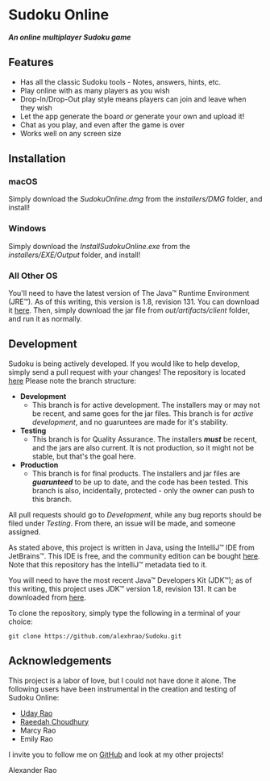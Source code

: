 # Sudoku Online
***An online multiplayer Sudoku game***

## Features
 - Has all the classic Sudoku tools - Notes, answers, hints, etc.
 - Play online with as many players as you wish
 - Drop-In/Drop-Out play style means players can join and leave when they wish
 - Let the app generate the board _or_ generate your own and upload it!
 - Chat as you play, and even after the game is over
 - Works well on any screen size

## Installation

### macOS
Simply download the _SudokuOnline.dmg_ from the _installers/DMG_ folder, and install!

### Windows
Simply download the _InstallSudokuOnline.exe_ from the _installers/EXE/Output_ folder, and install!

### All Other OS
You'll need to have the latest version of The Java&trade; Runtime Environment (JRE&trade;). As of this writing, this version is 1.8, revision 131. You can download it [here][jre].
Then, simply download the jar file from _out/artifacts/client_ folder, and run it as normally.

## Development
Sudoku is being actively developed. If you would like to help develop, simply send a pull request with your changes! The repository is located [here][rep] Please note the branch structure:
- **Development**
    - This branch is for active development. The installers may or may not be recent, and same goes for the jar files. This branch is for _active development_, and no guaruntees are made for it's stability.
- **Testing**
    - This branch is for Quality Assurance. The installers ***must*** be recent, and the jars are also current. It is not production, so it might not be stable, but that's the goal here.
- **Production**
    - This branch is for final products. The installers and jar files are ***guarunteed*** to be up to date, and the code has been tested. This branch is also, incidentally, protected - only the owner can push to this branch.

All pull requests should go to *Development*, while any bug reports should be filed under *Testing*. From there, an issue will be made, and someone assigned.

As stated above, this project is written in Java, using the IntelliJ&trade; IDE from JetBrains&trade;. This IDE is free, and the community edition can be bought [here][ide]. Note that this repository has the IntelliJ&trade; metadata tied to it.

You will need to have the most recent Java&trade; Developers Kit (JDK&trade;); as of this writing, this project uses JDK&trade; version 1.8, revision 131. It can be downloaded from [here][jdk].

To clone the repository, simply type the following in a terminal of your choice:
```
git clone https://github.com/alexhrao/Sudoku.git
```

## Acknowledgements
This project is a labor of love, but I could not have done it alone. The following users have been instrumental in the creation and testing of Sudoku Online:
- [Uday Rao][ukr]
- [Raeedah Choudhury][rac]
- Marcy Rao
- Emily Rao

I invite you to follow me on [GitHub][ahr] and look at my other projects!

Alexander Rao

   [jre]: <http://www.oracle.com/technetwork/java/javase/downloads/jre8-downloads-2133155.html>
   [jdk]: <http://www.oracle.com/technetwork/java/javase/downloads/jdk8-downloads-2133151.html>
   [ide]: <https://www.jetbrains.com/idea/download/>
   [ukr]: <https://www.github.com/udaykrao>
   [rac]: <https://www.github.com/Raeedah>
   [ahr]: <https://alexhrao.github.io>
   [rep]: <https://www.github.com/alexhrao/Sudoku>
